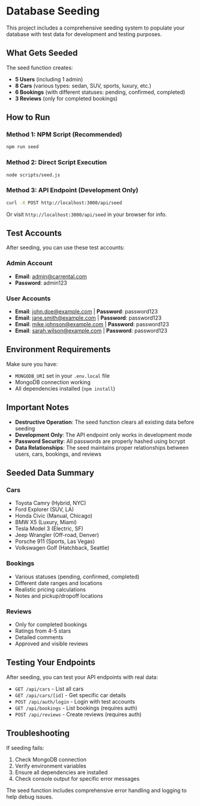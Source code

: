 # Database Seeding

This project includes a comprehensive seeding system to populate your database with test data for development and testing purposes.

## What Gets Seeded

The seed function creates:

- **5 Users** (including 1 admin)
- **8 Cars** (various types: sedan, SUV, sports, luxury, etc.)
- **6 Bookings** (with different statuses: pending, confirmed, completed)
- **3 Reviews** (only for completed bookings)

## How to Run

### Method 1: NPM Script (Recommended)

```bash
npm run seed
```

### Method 2: Direct Script Execution

```bash
node scripts/seed.js
```

### Method 3: API Endpoint (Development Only)

```bash
curl -X POST http://localhost:3000/api/seed
```

Or visit `http://localhost:3000/api/seed` in your browser for info.

## Test Accounts

After seeding, you can use these test accounts:

### Admin Account

- **Email**: admin@carrental.com
- **Password**: admin123

### User Accounts

- **Email**: john.doe@example.com | **Password**: password123
- **Email**: jane.smith@example.com | **Password**: password123
- **Email**: mike.johnson@example.com | **Password**: password123
- **Email**: sarah.wilson@example.com | **Password**: password123

## Environment Requirements

Make sure you have:

- `MONGODB_URI` set in your `.env.local` file
- MongoDB connection working
- All dependencies installed (`npm install`)

## Important Notes

- **Destructive Operation**: The seed function clears all existing data before seeding
- **Development Only**: The API endpoint only works in development mode
- **Password Security**: All passwords are properly hashed using bcrypt
- **Data Relationships**: The seed maintains proper relationships between users, cars, bookings, and reviews

## Seeded Data Summary

### Cars

- Toyota Camry (Hybrid, NYC)
- Ford Explorer (SUV, LA)
- Honda Civic (Manual, Chicago)
- BMW X5 (Luxury, Miami)
- Tesla Model 3 (Electric, SF)
- Jeep Wrangler (Off-road, Denver)
- Porsche 911 (Sports, Las Vegas)
- Volkswagen Golf (Hatchback, Seattle)

### Bookings

- Various statuses (pending, confirmed, completed)
- Different date ranges and locations
- Realistic pricing calculations
- Notes and pickup/dropoff locations

### Reviews

- Only for completed bookings
- Ratings from 4-5 stars
- Detailed comments
- Approved and visible reviews

## Testing Your Endpoints

After seeding, you can test your API endpoints with real data:

- `GET /api/cars` - List all cars
- `GET /api/cars/[id]` - Get specific car details
- `POST /api/auth/login` - Login with test accounts
- `GET /api/bookings` - List bookings (requires auth)
- `POST /api/reviews` - Create reviews (requires auth)

## Troubleshooting

If seeding fails:

1. Check MongoDB connection
2. Verify environment variables
3. Ensure all dependencies are installed
4. Check console output for specific error messages

The seed function includes comprehensive error handling and logging to help debug issues.

